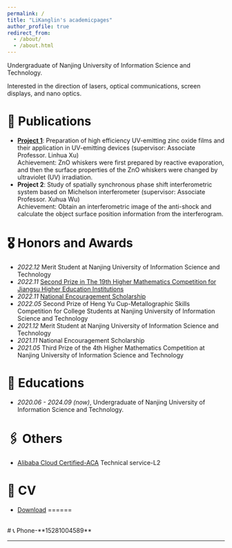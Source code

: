 ```yaml
---
permalink: /
title: "LiKanglin's academicpages"
author_profile: true
redirect_from: 
  - /about/
  - /about.html
---
```


Undergraduate of Nanjing University of Information Science and Technology.

Interested in the direction of lasers, optical communications, screen displays, and nano optics.

# 📝 Publications 
- [**Project 1**](https://lkl-shanghai.oss-cn-shanghai.aliyuncs.com/%E8%AF%81%E4%B9%A6/%E6%9C%AC%E7%A7%91%E9%A1%B9%E7%9B%AE%201.png): Preparation of high efficiency UV-emitting zinc oxide films and their application in UV-emitting devices (supervisor: Associate Professor. Linhua Xu)
<br>Achievement: ZnO whiskers were first prepared by reactive evaporation, and then the surface properties of the ZnO whiskers were changed by ultraviolet (UV) irradiation.
- **Project 2**: Study of spatially synchronous phase shift interferometric system based on Michelson interferometer (supervisor: Associate Professor. Xuhua Wu)
<br>Achievement: Obtain an interferometric image of the anti-shock and calculate the object surface position information from the interferogram.
# 🎖 Honors and Awards
- *2022.12* Merit Student at Nanjing University of Information Science and Technology
- *2022.11* [Second Prize in The 19th Higher Mathematics Competition for Jiangsu Higher Education Institutions](https://p3-sign.douyinpic.com/tos-cn-i-p14lwwcsbr/1051e1b08952429c9fc57a1d25ec8dbc~tplv-p14lwwcsbr-7.image?x-expires=1711436400&x-signature=KNWVR3QdLmso6nXlS1GLTgtJReo%3D&from=2064092626&se=false&sc=image&biz_tag=aweme_comment&l=20240326091927939CF237C55C164765BB)
- *2022.11*	[National Encouragement Scholarship](/images/2022国家励志奖学金.png)
- *2022.05*	Second Prize of Heng Yu Cup-Metallographic Skills Competition for College Students at Nanjing University of Information Science and Technology
- *2021.12*	Merit Student at Nanjing University of Information Science and Technology
- *2021.11*	National Encouragement Scholarship
- *2021.05*	Third Prize of the 4th Higher Mathematics Competition at Nanjing University of Information Science and Technology

# 📖 Educations
- *2020.06 - 2024.09 (now)*, Undergraduate of Nanjing University of Information Science and Technology.
# 🖇️ Others
- [Alibaba Cloud Certified-ACA](https://p3-sign.douyinpic.com/tos-cn-i-p14lwwcsbr/293488d2fb304bd58e011ed17c90c901~tplv-p14lwwcsbr-7.image?x-expires=1711436400&x-signature=CvQRV%2FK2PpNEqjqgV9RY5cKG874%3D&from=2064092626&se=false&sc=image&biz_tag=aweme_comment&l=20240326091737349A5535F28E0F4D9198) Technical service-L2

# 📄 CV
- [Download](https://pv4t-my.sharepoint.com/:b:/g/personal/jockerror_pv4t_onmicrosoft_com/EUFtBZe2vyRAs6gWc-yVn_sB70ryD8xN386ticIiR04nAQ?e=QVaEtw)
======
<br>
# 📞 Phone-**15281004589**
<br>

* * *
